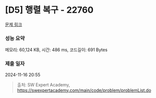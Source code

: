 # [D5] 행렬 복구 - 22760 

[문제 링크](https://swexpertacademy.com/main/code/problem/problemDetail.do?contestProbId=AZK3q5q6BdMDFAXk) 

### 성능 요약

메모리: 60,124 KB, 시간: 486 ms, 코드길이: 691 Bytes

### 제출 일자

2024-11-16 20:55



> 출처: SW Expert Academy, https://swexpertacademy.com/main/code/problem/problemList.do